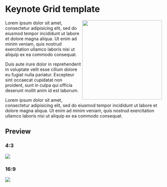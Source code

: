 # Keynote Grid template

<img
  src="https://raw.githubusercontent.com/caiogondim/keynote-grid/master/assets/logo/logo.png"
  width="256"
  align="right"
/>

Lorem ipsum dolor sit amet, consectetur adipisicing elit, sed do eiusmod
tempor incididunt ut labore et dolore magna aliqua. Ut enim ad minim veniam,
quis nostrud exercitation ullamco laboris nisi ut aliquip ex ea commodo
consequat.

Duis aute irure dolor in reprehenderit in voluptate velit esse
cillum dolore eu fugiat nulla pariatur. Excepteur sint occaecat cupidatat non
proident, sunt in culpa qui officia deserunt mollit anim id est laborum.

Lorem ipsum dolor sit amet, consectetur adipisicing elit, sed do eiusmod
tempor incididunt ut labore et dolore magna aliqua. Ut enim ad minim veniam,
quis nostrud exercitation ullamco laboris nisi ut aliquip ex ea commodo
consequat.

## Preview

### 4:3

<img
  src="https://raw.githubusercontent.com/caiogondim/keynote-grid/master/assets/preview/4-3.png"
/>

### 16:9

<img
  src="https://raw.githubusercontent.com/caiogondim/keynote-grid/master/assets/preview/16-9.png"
/>
